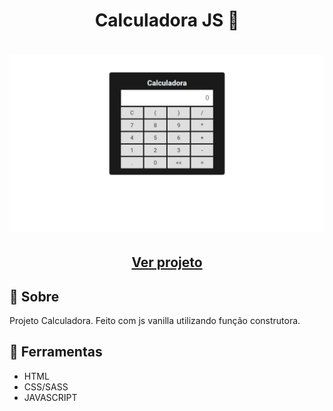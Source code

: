 <h1 align=" center"> 
    Calculadora JS 📱
</h1>

<h1>
    <img src="calculadora.jpeg">
</h1>

<h2 align="center">
    <a href="https://matheusnlourenco.github.io/projeto-js-calculadora/">Ver projeto</a>
</h2>
<h2>🚨 Sobre </h2>

Projeto Calculadora. Feito com js vanilla utilizando função construtora.

<h2>🔨 Ferramentas </h2>

- HTML
- CSS/SASS
- JAVASCRIPT
